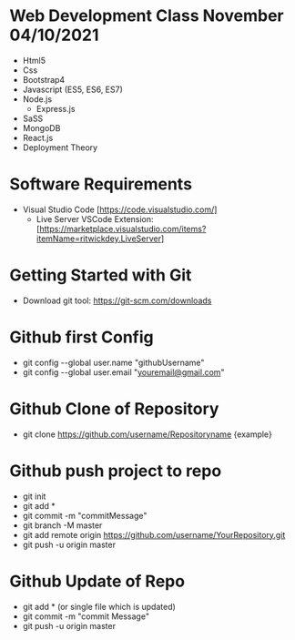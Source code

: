 # Web Development Class November 04/10/2021
- Html5
- Css
- Bootstrap4
- Javascript (ES5, ES6, ES7) 
- Node.js
	- Express.js
- SaSS
- MongoDB
- React.js
- Deployment Theory
  
# Software Requirements

- Visual Studio Code [https://code.visualstudio.com/]
	-  Live Server VSCode Extension: [https://marketplace.visualstudio.com/items?itemName=ritwickdey.LiveServer]

# Getting Started with Git
* Download git tool: https://git-scm.com/downloads

# Github first Config
* git config --global user.name "githubUsername"
* git config --global user.email "youremail@gmail.com"

# Github Clone of Repository
* git clone https://github.com/username/Repositoryname {example}

# Github push project to repo
* git init
* git add *
* git commit -m "commitMessage"
* git branch -M master
* git add remote origin https://github.com/username/YourRepository.git
* git push -u origin master
 
# Github Update of Repo
* git add * (or single file which is updated)
* git commit -m "commit Message"
* git push -u origin master